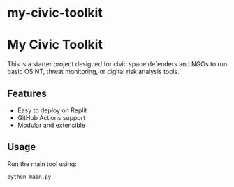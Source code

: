 # my-civic-toolkit
# My Civic Toolkit

This is a starter project designed for civic space defenders and NGOs to run basic OSINT, threat monitoring, or digital risk analysis tools.

## Features
- Easy to deploy on Replit
- GitHub Actions support
- Modular and extensible

## Usage
Run the main tool using:

```bash
python main.py
